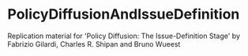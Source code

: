 # PolicyDiffusionAndIssueDefinition
Replication material for 'Policy Diffusion: The Issue-Definition Stage' by Fabrizio Gilardi, Charles R. Shipan and Bruno Wueest
